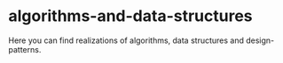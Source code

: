 # algorithms-and-data-structures

Here you can find realizations of algorithms, data structures and design-patterns.